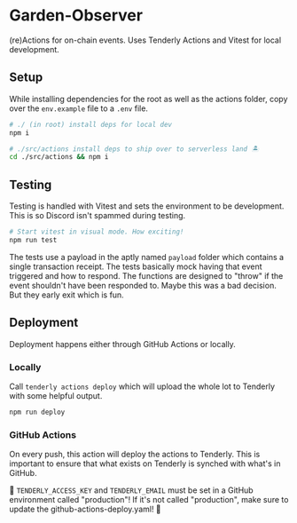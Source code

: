 # Garden-Observer
(re)Actions for on-chain events. Uses Tenderly Actions and Vitest for local development. 

## Setup
While installing dependencies for the root as well as the actions folder, copy over the `env.example` file to a `.env` file. 
```bash
# ./ (in root) install deps for local dev
npm i

# ./src/actions install deps to ship over to serverless land 🏝️
cd ./src/actions && npm i
```

## Testing
Testing is handled with Vitest and sets the environment to be development. This is so Discord isn't spammed during testing.
```bash
# Start vitest in visual mode. How exciting!
npm run test
```

The tests use a payload in the aptly named `payload` folder which contains a single transaction receipt. The tests basically mock having that event triggered and how to respond. The functions are designed to "throw" if the event shouldn't have been responded to. Maybe this was a bad decision. But they early exit which is fun.

## Deployment
Deployment happens either through GitHub Actions or locally.

### Locally
Call `tenderly actions deploy` which will upload the whole lot to Tenderly with some helpful output.
```bash
npm run deploy
```
### GitHub Actions
On every push, this action will deploy the actions to Tenderly. This is important to ensure that what exists on Tenderly is synched with what's in GitHub.

🚨 `TENDERLY_ACCESS_KEY` and `TENDERLY_EMAIL` must be set in a GitHub environment called "production"! If it's not called "production", make sure to update the github-actions-deploy.yaml! 🚨

